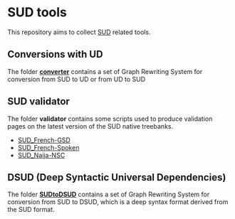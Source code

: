 # SUD tools

This repository aims to collect [SUD](https://surfacesyntacticud.github.io/) related tools.

## Conversions with UD

The folder [**converter**](converter/README.md) contains a set of Graph Rewriting System for conversion from SUD to UD or from UD to SUD

## SUD validator

The folder **validator** contains some scripts used to produce validation pages on the latest version of the SUD native treebanks.

 * [SUD_French-GSD](http://match.grew.fr/valid/?corpus=SUD_French-GSD@latest)
 * [SUD_French-Spoken](http://match.grew.fr/valid/?corpus=SUD_French-Spoken@latest)
 * [SUD_Naija-NSC](http://match.grew.fr/valid/?corpus=SUD_Naija-NSC@latest)

## DSUD (Deep Syntactic Universal Dependencies)
The folder [**SUDtoDSUD**](SUDtoDSUD) contains a set of Graph Rewriting System for conversion from SUD to DSUD, which is a deep syntax format derived from the SUD format.
